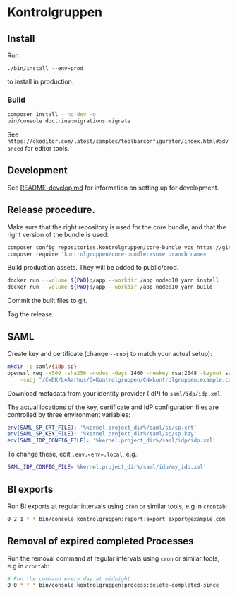 # Kontrolgruppen

## Install

Run

```
./bin/install --env=prod
```

to install in production.

### Build
```sh
composer install --no-dev -o
bin/console doctrine:migrations:migrate
```

See `https://ckeditor.com/latest/samples/toolbarconfigurator/index.html#advanced` for editor tools.

## Development

See [README-develop.md](README-develop.md) for information on setting up for development.

## Release procedure.

Make sure that the right repository is used for the core bundle, and that the right version of the bundle is used:
```sh
composer config repositories.kontrolgruppen/core-bundle vcs https://github.com/aakb/kontrolgruppen-core-bundle
composer require 'kontrolgruppen/core-bundle:«some branch name»
```

Build production assets. They will be added to public/prod.

```sh
docker run --volume ${PWD}:/app --workdir /app node:10 yarn install
docker run --volume ${PWD}:/app --workdir /app node:10 yarn build
```

Commit the built files to git.

Tag the release.


## SAML

Create key and certificate (change `--subj` to match your actual setup):

```sh
mkdir -p saml/{idp,sp}
openssl req -x509 -sha256 -nodes -days 1460 -newkey rsa:2048 -keyout saml/sp/sp.key -out saml/sp/sp.crt \
    -subj "/C=DK/L=Aarhus/O=Kontrolgruppen/CN=kontrolgruppen.example.com/emailAddress=info@kontrolgruppen.example.com"
```

Download metadata from your identity provider (IdP) to `saml/idp/idp.xml`.

The actual locations of the key, certificate and IdP configuration files are controlled by three environment variables:

```yaml
env(SAML_SP_CRT_FILE): '%kernel.project_dir%/saml/sp/sp.crt'
env(SAML_SP_KEY_FILE): '%kernel.project_dir%/saml/sp/sp.key'
env(SAML_IDP_CONFIG_FILE): '%kernel.project_dir%/saml/idp/idp.xml'
```

To change these, edit `.env.«env».local`, e.g.:

```sh
SAML_IDP_CONFIG_FILE='%kernel.project_dir%/saml/idp/my_idp.xml'
```

## BI exports

Run BI exports at regular intervals using `cron` or similar tools, e.g in `crontab`:

```sh
0 2 1 * * bin/console kontrolgruppen:report:export export@example.com 'Kontrolgruppen\CoreBundle\Export\BI\Export' --save
```

## Removal of expired completed Processes

Run the removal command at regular intervals using `cron` or similar tools, e.g in `crontab`:

```sh
# Run the command every day at midnight
0 0 * * * bin/console kontrolgruppen:process:delete-completed-since
```
